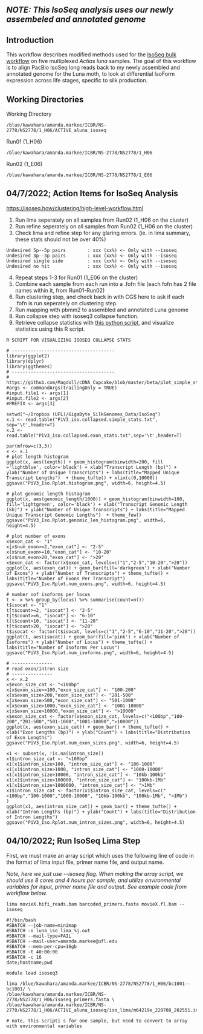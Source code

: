 ## _NOTE: This IsoSeq analysis uses our newly assembeled and annotated genome_ ##

## Introduction
This workflow describes modified methods used for the [IsoSeq bulk workflow](https://isoseq.how/clustering/cli-workflow.html) on five multiplexed _Actias luna_ samples. The goal of this workflow is to align PacBio IsoSeq long reads back to my newly assembled and annotated genome for the Luna moth, to look at differential IsoForm expression across life stages, specific to silk production.

## Working Directories

Working Directory
```
/blue/kawahara/amanda.markee/ICBR/NS-2778/NS2778/1_H06/ACTIVE_aluna_isoseq
```

Run01 (1_H06)
```
/blue/kawahara/amanda.markee/ICBR/NS-2778/NS2778/1_H06
```

Run02 (1_E06)
```
/blue/kawahara/amanda.markee/ICBR/NS-2778/NS2778/1_E06
```

## **04/7/2022; Action Items for IsoSeq Analysis**

https://isoseq.how/clustering/high-level-workflow.html

1. Run lima seperately on all samples from Run02 (1_H06 on the cluster)
2. Run refine seperately on all samples from Run02 (1_H06 on the cluster)
3. Check lima and refine step for any glaring errors. (ie. in lima summary, these stats should not be over 40%)

```
Undesired 5p--5p pairs        : xxx (xx%) <- Only with --isoseq
Undesired 3p--3p pairs        : xxx (xx%) <- Only with --isoseq
Undesired single side         : xxx (xx%) <- Only with --isoseq
Undesired no hit              : xxx (xx%) <- Only with --isoseq
```

4. Repeat steps 1-3 for Run01 (1_E06 on the cluster)
5. Combine each sample from each run into a .fofn file (each fofn has 2 file names within it, from Run01-Run02)
6. Run clustering step, and check back in with CGS here to ask if each .fofn is run seperately on clustering step.
7. Run mapping with pbmm2 to assembled and annotated Luna genome 
8. Run collapse step with isoseq3 collapse function.
9. Retrieve collapse statistics with [this python script](https://github.com/Magdoll/cDNA_Cupcake/wiki/Cupcake:-supporting-scripts-for-Iso-Seq-after-clustering-step#summarizing-and-plotting-transcriptexonintron-stats-after-collapse), and visualize statistics using this R script.

```
R SCRIPT FOR VISUALIZING ISOSEQ COLLAPSE STATS

# --------------------------------------
library(ggplot2)
library(dplyr)
library(ggthemes)
# --------------------------------------
# https://github.com/Magdoll/cDNA_Cupcake/blob/master/beta/plot_simple_stats_post_collapse.R
#args <- commandArgs(trailingOnly = TRUE)
#input.file1 <- args[1]
#input.file2 <- args[2]
#PREFIX <- args[3]

setwd("~/Dropbox (UFL)/GigaByte_SilkGenomes_Data/IsoSeq")
x.1 <- read.table("PiV3_iso.collapsed.simple_stats.txt", sep='\t',header=T)
x.2 <- read.table("PiV3_iso.collapsed.exon_stats.txt",sep='\t',header=T)

par(mfrow=c(3,3))
x <- x.1
# plot length histogram
ggplot(x, aes(length)) + geom_histogram(binwidth=200, fill ='lightblue', color='black') + xlab("Transcript Length (bp)") + ylab("Number of Unique Transcripts") + labs(title="Mapped Unique Transcript Lengths")  + theme_tufte() + xlim(c(0,10000))
ggsave("PiV3_Iso.Rplot.histogram.png", width=6, height=4.5)

# plot genomic length histogram
ggplot(x, aes(genomic_length/1000)) + geom_histogram(binwidth=100, fill='lightgreen', color='black') + xlab("Transcript Genomic Length (kb)") + ylab("Number of Unique Transcripts") + labs(title="Mapped Unique Transcript Genomic Lengths")  + theme_few()
ggsave("PiV3_Iso.Rplot.genomic_len_histogram.png", width=6, height=4.5)

# plot number of exons
x$exon_cat <- "1"
x[x$num_exon>=2,"exon_cat"] <- "2-5"
x[x$num_exon>=10,"exon_cat"] <- "10-20"
x[x$num_exon>20,"exon_cat"] <- ">20"
x$exon_cat <- factor(x$exon_cat, levels=c("1","2-5","10-20",">20"))
ggplot(x, aes(exon_cat)) + geom_bar(fill='darkgreen') + xlab("Number of Exons") + ylab("Number of Transcripts") + theme_tufte() + labs(title="Number of Exons Per Transcript")
ggsave("PiV3_Iso.Rplot.num_exons.png", width=6, height=4.5)

# number oof isoforms per locus
t <- x %>% group_by(locus) %>% summarise(count=n())
t$isocat <- "1"
t[t$count>=2, "isocat"] <- "2-5"
t[t$count>=6, "isocat"] <- "6-10"
t[t$count>10, "isocat"] <- "11-20"
t[t$count>20, "isocat"] <- ">20"
t$isocat <- factor(t$isocat, levels=c("1","2-5","6-10","11-20",">20"))
ggplot(t, aes(isocat)) + geom_bar(fill='pink') + xlab("Number of Isoforms") + ylab("Number of Locus") + theme_tufte() + labs(title="Number of Isoforms Per Locus")
ggsave("PiV3_Iso.Rplot.num_isoforms.png", width=6, height=4.5)

# ---------------
# read exon/intron size
# ---------------
x <- x.2
x$exon_size_cat <- "<100bp"
x[x$exon_size>=100,"exon_size_cat"] <- "100-200"
x[x$exon_size>200,"exon_size_cat"] <- "201-500"
x[x$exon_size>500,"exon_size_cat"] <- "501-1000"
x[x$exon_size>1000,"exon_size_cat"] <- "1001-10000"
x[x$exon_size>10000,"exon_size_cat"] <- ">10000"
x$exon_size_cat <- factor(x$exon_size_cat, levels=c("<100bp","100-200","201-500","501-1000","1001-10000",">10000"))
ggplot(x, aes(exon_size_cat)) + geom_bar() + theme_tufte() + xlab("Exon Lengths (bp)") + ylab("Count") + labs(title="Distribution of Exon Lengths")
ggsave("PiV3_Iso.Rplot.num_exon_sizes.png", width=6, height=4.5)

x1 <- subset(x, !is.na(intron_size))
x1$intron_size_cat <- "<100bp"
x1[x1$intron_size>100, "intron_size_cat"] <- "100-1000"
x1[x1$intron_size>1000, "intron_size_cat"] <- "1000-10000"
x1[x1$intron_size>10000, "intron_size_cat"] <- "10kb-100kb"
x1[x1$intron_size>100000, "intron_size_cat"] <- "100kb-1Mb"
x1[x1$intron_size>1000000, "intron_size_cat"] <- ">1Mb"
x1$intron_size_cat <- factor(x1$intron_size_cat, levels=c("<100bp","100-1000","1000-10000", "10kb-100kb", "100kb-1Mb", ">1Mb")
)
ggplot(x1, aes(intron_size_cat)) + geom_bar() + theme_tufte() + xlab("Intron Lengths (bp)") + ylab("Count") + labs(title="Distribution of Intron Lengths")
ggsave("PiV3_Iso.Rplot.num_intron_sizes.png", width=6, height=4.5)
```

## 04/10/2022; Run IsoSeq Lima Step 

First, we must make an array script which uses the following line of code in the format of lima input file, primer name file, and output name. 

_Note, here we just use --isoseq flag. When making the array script, we should use 8 cores and 4 hours per sample, and utilize environmental variables for input, primer name file and output. See example code from workflow below._

```
lima movieX.hifi_reads.bam barcoded_primers.fasta movieX.fl.bam --isoseq
```

```
#!/bin/bash
#SBATCH --job-name=minimap
#SBATCH -o luna_iso_lima_%j.out
#SBATCH --mail-type=FAIL
#SBATCH --mail-user=amanda.markee@ufl.edu
#SBATCH --mem-per-cpu=16gb
#SBATCH -t 40:00:00
#SBATCH -c 16
date;hostname;pwd

module load isoseq3

lima /blue/kawahara/amanda.markee/ICBR/NS-2778/NS2778/1_H06/bc1001--bc1001/ \
/blue/kawahara/amanda.markee/ICBR/NS-2778/NS2778/1_H06/isoseq_primers.fasta \
/blue/kawahara/amanda.markee/ICBR/NS-2778/NS2778/1_H06/ACTIVE_aluna_isoseq/iso_lima/m64219e_220708_202551.instar1.bam

# note, this scripti s for one sample, but need to convert to array with environmental variables

```


